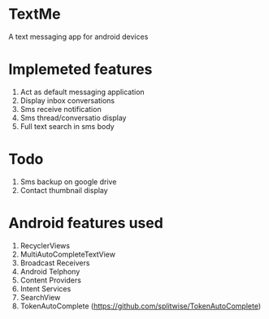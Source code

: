 # TextMe
A text messaging app for android devices

# Implemeted features
  1. Act as default messaging application
  2. Display inbox conversations
  3. Sms receive notification
  4. Sms thread/conversatio display
  5. Full text search in sms body
  
# Todo
  1. Sms backup on google drive
  2. Contact thumbnail display
  
# Android features used
  1. RecyclerViews
  2. MultiAutoCompleteTextView
  3. Broadcast Receivers
  4. Android Telphony
  5. Content Providers
  6. Intent Services
  7. SearchView
  8. TokenAutoComplete (https://github.com/splitwise/TokenAutoComplete)
  
  
  
